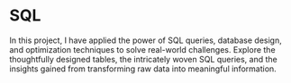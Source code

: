 # SQL
In this project, I have applied the power of SQL queries, database design, and optimization techniques to solve real-world challenges. Explore  the thoughtfully designed tables, the intricately woven SQL queries, and the insights gained from transforming raw data into meaningful information. 
